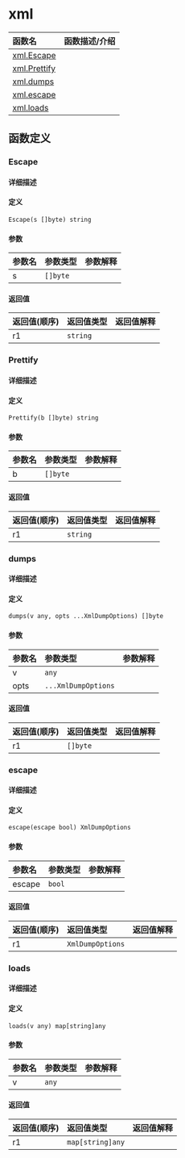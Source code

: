 # xml

|函数名|函数描述/介绍|
|:------|:--------|
| [xml.Escape](#escape) ||
| [xml.Prettify](#prettify) ||
| [xml.dumps](#dumps) ||
| [xml.escape](#escape) ||
| [xml.loads](#loads) ||


## 函数定义
### Escape

#### 详细描述


#### 定义

`Escape(s []byte) string`

#### 参数
|参数名|参数类型|参数解释|
|:-----------|:---------- |:-----------|
| s | `[]byte` |   |

#### 返回值
|返回值(顺序)|返回值类型|返回值解释|
|:-----------|:---------- |:-----------|
| r1 | `string` |   |


### Prettify

#### 详细描述


#### 定义

`Prettify(b []byte) string`

#### 参数
|参数名|参数类型|参数解释|
|:-----------|:---------- |:-----------|
| b | `[]byte` |   |

#### 返回值
|返回值(顺序)|返回值类型|返回值解释|
|:-----------|:---------- |:-----------|
| r1 | `string` |   |


### dumps

#### 详细描述


#### 定义

`dumps(v any, opts ...XmlDumpOptions) []byte`

#### 参数
|参数名|参数类型|参数解释|
|:-----------|:---------- |:-----------|
| v | `any` |   |
| opts | `...XmlDumpOptions` |   |

#### 返回值
|返回值(顺序)|返回值类型|返回值解释|
|:-----------|:---------- |:-----------|
| r1 | `[]byte` |   |


### escape

#### 详细描述


#### 定义

`escape(escape bool) XmlDumpOptions`

#### 参数
|参数名|参数类型|参数解释|
|:-----------|:---------- |:-----------|
| escape | `bool` |   |

#### 返回值
|返回值(顺序)|返回值类型|返回值解释|
|:-----------|:---------- |:-----------|
| r1 | `XmlDumpOptions` |   |


### loads

#### 详细描述


#### 定义

`loads(v any) map[string]any`

#### 参数
|参数名|参数类型|参数解释|
|:-----------|:---------- |:-----------|
| v | `any` |   |

#### 返回值
|返回值(顺序)|返回值类型|返回值解释|
|:-----------|:---------- |:-----------|
| r1 | `map[string]any` |   |


